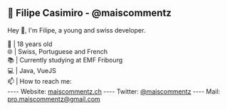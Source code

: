 ## 🎈 Filipe Casimiro - @maiscommentz

Hey 👋, I'm Filipe, a young and swiss developer.

🎂 | 18 years old<br>
🌐 | Swiss, Portuguese and French<br>
📚 | Currently studying at EMF Fribourg<br>
💻 | Java, VueJS<br>
📫 | How to reach me:<br>
  ---- Website: [maiscommentz.ch](http://maiscommentz.ch/)
  ---- Twitter: [@maiscommentz](https://twitter.com/maiscommentz)
  ---- Mail: [pro.maiscommentz@gmail.com](mailto:pro.maiscommentz@gmail.com)
